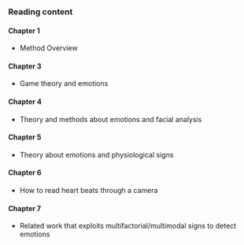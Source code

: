 ### Reading content
#### Chapter 1
 - Method Overview

#### Chapter 3
 - Game theory and emotions

#### Chapter 4
 - Theory and methods about emotions and facial analysis

#### Chapter 5
 - Theory about emotions and physiological signs

#### Chapter 6
 - How to read heart beats through a camera

#### Chapter 7
 - Related work that exploits multifactorial/multimodal signs to detect emotions

